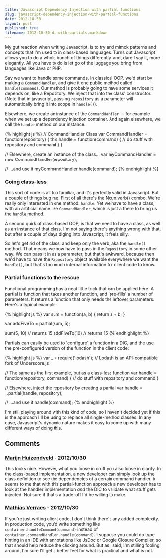 ```yaml
---
title: Javascript Dependency Injection with partial functions
slug: javascript-dependency-injection-with-partial-functions
date: 2012-10-30
layout: post
published: true
filename: 2012-10-30-di-with-partials.markdown
---
```

<!-- *********************************************************************
**                                                                      **
** To add a comment, scroll to the bottom and use the comment template. **
** Then save the file and send me a pull request.                       **
**                                                                      **
***********************************************************************-->

My gut reaction when writing Javascript, is to try and mimck patterns and concepts that I'm used to in
class-based languages. Turns out Javascript allows you to do a whole bunch of things differently, and, dare I say it,
more elegantly. All you have to do is let go of the luggage you bring from languages like Java or PHP.

Say we want to handle some commands. In classical OOP, we'd start by making a `CommandHandler`, and give it one public method
called `handle(command)`. Our method is probably going to have some services it depends on, like a Repository. We inject that
into the class' constructor. (Note that in javascript, passing `repository` as a parameter will automatically bring it into scope
in `handle()`).

Elsewhere, we create an instance of the `CommandHandler` -- for example when we set up a dependency injection container.
And again elsewhere, we call the `handle` method on our instance.

{% highlight js %}
// CommandHandler Class
var CommandHandler = function(repository) {
  this.handle = function(command) {
    // do stuff with repository and command
  }
}

// Elsewhere, create an instance of the class...
var myCommandHandler = new CommandHandler(repository);

// ...and use it
myCommandHandler.handle(command);
{% endhighlight %}

### Going class-less

This sort of code is all too familiar, and it's perfectly valid in Javascript. But a couple of things bug me. First of
all there's the Noun.verb() combo. We're really only interested in one method: `handle`. Yet we have to have a class,
with an artificial name like `CommandHandler`, which is just a there to bring us the `handle` method.

A second quirk of class-based OOP, is that we need to have a class, as well as an instance of that class. I'm not saying there's
anything wrong with that, but after a couple of days diging into Javascript, it feels silly.

So let's get rid of the class, and keep only the verb, aka the `handle()` method. That means we now have to pass in the
`Repository` in some other way. We can pass it in as a parameter, but that's awkward, because then we'd have to have the
`Repository` object available everywhere we want the `handle()`, but that's too much internal information for client code to know.

### Partial functions to the rescue

Functional programming has a neat little trick that can be applied here. A partial is function that takes another function,
and 'pre-fills' a number of parameters. It returns a function that only needs the leftover parameters. Here's a typical
example:

{% highlight js %}
var sum = function(a, b) {
  return a + b;
}

var addFiveTo = partial(sum, 5);

sum(5, 10) // returns 15
addFiveTo(10) // returns 15
{% endhighlight %}

Partials can easily be used to 'configure' a function in a DIC, and the use the pre-configured version of the function in the client code:

{% highlight js %}
var _ = require('lodash'); // Lodash is an API-compatible fork of Underscore.js

// The same as the first example, but as a class-less function
var handle = function(repository, command) {
  // do stuff with repository and command
}

// Elsewhere, inject the repository by creating a partial
var handle = _.partial(handle, repository);

// ...and use it
handle(command);
{% endhighlight %}

I'm still playing around with this kind of code, so I haven't decided yet if this is the approach I'll be using to replace
all single-method classes. In any case, Javascript's dynamic nature makes it easy to come up with many different ways of
doing this.

## Comments


### [Marijn Huizendveld](http://twitter.com/huizenveld) - 2012/10/30
This looks nice. However, what you loose in cruft you also loose in clarity. In
the class-based implementation, a new developer can simply look up the class
definition to see the dependencies of a certain command handler. It seems to me
that with this partial-function approach a new developer has to look at the
handler implementation _and_ the DIC to validate what stuff gets injected. Not
sure if that's a trade-off I'd be willing to make.

### [Mathias Verraes](http://twitter.com/mathiasverraes) - 2012/10/30
If you're just writing client code, I don't think there's any added complexity.
In production code, you'd write something like `container.handleCommand(command)` instead of
`container.commandHandler.handle(command)`. I suppose you could do type hinting in an IDE
with annotations like JsDoc or Google Closure Compiler, so that should help reduce the clicking around.
But as I said, I'm stilling fooling around, I'm sure I'll get a better feel for what is practical and what is not.


<!-- To add a comment, copy this template: (don't worry about markup, I'll clean it up if need be)

### [YOUR NAME](YOUR URL|TWITTER|...) - YYYY/MM/DD
YOUR COMMENT TEXT HERE....

-->
